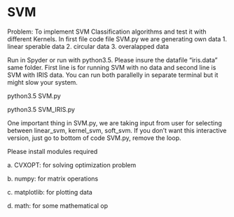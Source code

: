 # SVM

Problem:
To implement SVM Classification algorithms and test it with different Kernels.
In first file code file SVM.py we are generating own data 1. linear sperable data 2. circular data 3. overalapped data




Run in Spyder or run with python3.5. Please insure the datafile “iris.data” same folder. First
line is for running SVM with no data and second line is SVM with IRIS data. You can run both
parallelly in separate terminal but it might slow your system.

python3.5 SVM.py


python3.5 SVM_IRIS.py

One important thing in SVM.py, we are taking input from user for selecting between
linear_svm, kernel_svm, soft_svm. If you don’t want this interactive version, just go to
bottom of code SVM.py, remove the loop.

Please install modules required

a. CVXOPT: for solving optimization problem

b. numpy: for matrix operations

c. matplotlib: for plotting data

d. math: for some mathematical op
